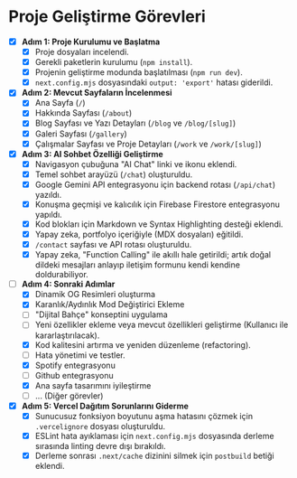 # Proje Geliştirme Görevleri

- [x] **Adım 1: Proje Kurulumu ve Başlatma**
  - [x] Proje dosyaları incelendi.
  - [x] Gerekli paketlerin kurulumu (`npm install`).
  - [x] Projenin geliştirme modunda başlatılması (`npm run dev`).
  - [x] `next.config.mjs` dosyasındaki `output: 'export'` hatası giderildi.

- [x] **Adım 2: Mevcut Sayfaların İncelenmesi**
  - [x] Ana Sayfa (`/`)
  - [x] Hakkında Sayfası (`/about`)
  - [x] Blog Sayfası ve Yazı Detayları (`/blog` ve `/blog/[slug]`)
  - [x] Galeri Sayfası (`/gallery`)
  - [x] Çalışmalar Sayfası ve Proje Detayları (`/work` ve `/work/[slug]`)

- [x] **Adım 3: AI Sohbet Özelliği Geliştirme**
  - [x] Navigasyon çubuğuna "AI Chat" linki ve ikonu eklendi.
  - [x] Temel sohbet arayüzü (`/chat`) oluşturuldu.
  - [x] Google Gemini API entegrasyonu için backend rotası (`/api/chat`) yazıldı.
  - [x] Konuşma geçmişi ve kalıcılık için Firebase Firestore entegrasyonu yapıldı.
  - [x] Kod blokları için Markdown ve Syntax Highlighting desteği eklendi.
  - [x] Yapay zeka, portfolyo içeriğiyle (MDX dosyaları) eğitildi.
  - [x] `/contact` sayfası ve API rotası oluşturuldu.
  - [x] Yapay zeka, "Function Calling" ile akıllı hale getirildi; artık doğal dildeki mesajları anlayıp iletişim formunu kendi kendine doldurabiliyor.

- [ ] **Adım 4: Sonraki Adımlar**
  - [x] Dinamik OG Resimleri oluşturma
  - [x] Karanlık/Aydınlık Mod Değiştirici Ekleme
  - [ ] "Dijital Bahçe" konseptini uygulama
  - [ ] Yeni özellikler ekleme veya mevcut özellikleri geliştirme (Kullanıcı ile kararlaştırılacak).
  - [x] Kod kalitesini artırma ve yeniden düzenleme (refactoring).
  - [ ] Hata yönetimi ve testler.
  - [x] Spotify entegrasyonu
  - [ ] Github entegrasyonu
  - [x] Ana sayfa tasarımını iyileştirme
  - [ ] ... (Diğer görevler)

- [x] **Adım 5: Vercel Dağıtım Sorunlarını Giderme**
  - [x] Sunucusuz fonksiyon boyutunu aşma hatasını çözmek için `.vercelignore` dosyası oluşturuldu.
  - [x] ESLint hata ayıklaması için `next.config.mjs` dosyasında derleme sırasında linting devre dışı bırakıldı.
  - [x] Derleme sonrası `.next/cache` dizinini silmek için `postbuild` betiği eklendi. 